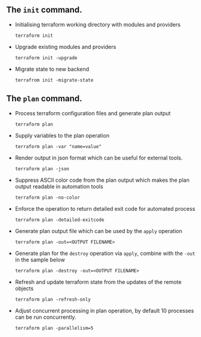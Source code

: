 ## The `init` command.

  - Initialising terraform working directory with modules and providers

    ```
    terraform init
    ```

  - Upgrade existing modules and providers

    ```
    terraform init -upgrade
    ```

  - Migrate state to new backend

    ```
    terrafrom init -migrate-state
    ```

## The `plan` command.
  
  - Process terraform configuration files and generate plan output

    ```
    terraform plan
    ```

  - Supply variables to the plan operation

    ```
    terraform plan -var "name=value"
    ```

  - Render output in json format which can be useful for external tools.
 
    ```
    terraform plan -json
    ```

  - Suppress ASCII color code from the plan output which makes the plan output readable in automation tools
 
    ```
    terraform plan -no-color
    ```

  - Enforce the operation to return detailed exit code for automated process
 
    ```
    terraform plan -detailed-exitcode
    ```

  - Generate plan output file which can be used by the `apply` operation
 
    ```
    terraform plan -out=<OUTPUT FILENAME>
    ```

  - Generate plan for the `destroy` operation via `apply`, combine with the `-out` in the sample below
    
    ```
    terraform plan -destroy -out=<OUTPUT FILENAME>
    ```

  - Refresh and update terraform state from the updates of the remote objects
 
    ```
    terraform plan -refresh-only
    ```

  - Adjust concurrent processing in plan operation, by default 10 processes can be run concurrently. 
  
    ```
    terraform plan -parallelism=5
    ```
